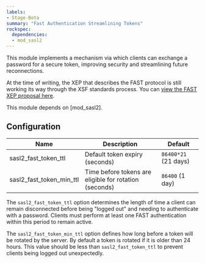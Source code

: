 ```yaml
---
labels:
- Stage-Beta
summary: "Fast Authentication Streamlining Tokens"
rockspec:
  dependencies:
  - mod_sasl2
---
```


This module implements a mechanism via which clients can exchange a password
for a secure token, improving security and streamlining future reconnections.

At the time of writing, the XEP that describes the FAST protocol is still
working its way through the XSF standards process. You can [view the FAST XEP
proposal here](https://xmpp.org/extensions/inbox/xep-fast.html).

This module depends on [mod_sasl2].

## Configuration

| Name                      | Description                                            | Default               |
|---------------------------|--------------------------------------------------------|-----------------------|
| sasl2_fast_token_ttl      | Default token expiry (seconds)                         | `86400*21` (21 days)  |
| sasl2_fast_token_min_ttl  | Time before tokens are eligible for rotation (seconds) | `86400` (1 day)       |

The `sasl2_fast_token_ttl` option determines the length of time a client can
remain disconnected before being "logged out" and needing to authenticate with
a password. Clients must perform at least one FAST authentication within this
period to remain active.

The `sasl2_fast_token_min_ttl` option defines how long before a token will be
rotated by the server. By default a token is rotated if it is older than 24
hours. This value should be less than `sasl2_fast_token_ttl` to prevent
clients being logged out unexpectedly.
